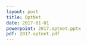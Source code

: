 ```yaml
---
layout: post
title: OptNet
date: 2017-01-01
powerpoint: 2017.optnet.pptx
pdf: 2017.optnet.pdf
---
```


